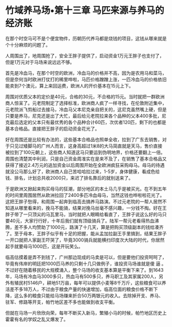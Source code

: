 # 竹域养马场•第十三章 马匹来源与养马的经济账

在那个时空马可不是个便宜物件，历朝历代养马都是烧钱的项目，这钱从哪来就是个十分麻烦的问题了。
 
人周围出了，地周围抢了，安全王胖子提供了，启动资金1万元王胖子也支付了，但是1万元对于马场来说远远不够。
 
首先是冷血马，在那个时空的欧洲，冷血马的价格并不高，因为是农用马和菜马，但是奈何当时欧洲打仗打的稀里哗啦，马匹价格蹭蹭上涨，一匹冷血马的价格依旧能卖到7个澳元，算上来回运费，欧洲人的开价基本在15元上下。
 
周围对优质父本的定价是40元，合格的30元，不合格的15元。当时就把一群欧洲商人惊呆了。元老院制定了选择标准，欧洲商人疯了一样寻找，在伦敦附近集中，元老院派飞剪船过去接马，冷血马父本尼克亲自把关的，这尼克虽然嘴上硬，但是只要是养马，尼克还是出了大忙，最后给元老院拉来各个品种的父本400多批，尼克最后选定的父本只有最优秀的各个品种合计60匹，次优者120匹，剩下的也都是基本合格品。直接把王胖子的启动资金花光了。
 
好在周围还是比较有办法的，这些基本合格品也照单全收，拉到了广东去销售，对于只见过矮脚马的广州人而言，这身高超过1米8的大马简直就是天马，售价直接被拉到了100元朝上，这些商人知道这马只要运到伪明地界，价格还要翻上一倍。周围也清楚其中利润，只是自己资金周准实在是来不及了，在销售了基本合格品又获得了接近2.4万元的追加资金以后周围开始在全欧洲疯狂采购母马。母马的待遇就没公马那么好了，欧洲商人自己苦哈哈拉过来，1-5岁，身体健康，看成色给钱、排名，计划总共收2000只，来迟了排名靠后的就别送来了。
 
于是欧洲又掀起来购买母马的狂潮，部分地区的本土马几乎是被买光。在不到五年的时间里周围居然从欧洲拉回了2400多匹冷血母马，当然这钱也哗啦啦花光了。这把王胖子愁得，和周围一起奔到临高去搞养马路演。不过元老院的一帮人居然不知道从哪里看来的，挽马不能骑，结果对挽马丝毫不感兴趣，一分钱不掏。好在王胖子带了一只顶尖的马瓦里马，当时就把人眼睛给看直了，王胖子说这么好的马只要40元，大家行行好，十年后我们就有顶级骑兵了。陆军一帮元老看得热血沸腾，差不多人均赞助了1000元，路演了十几天，算是把购买顶级副本的钱给凑齐了。至于母本，王胖子似乎有十足的把握，能从孟加拉副王手里搞到，结果王胖子一开口就把人家副王吓哭了，毕竟3000骑兵就能横扫印度次大陆的时代，你居然起手就要母马1000匹，这是开玩笑么。
 
临高估摸着是弄不到钱了，广州那边现成的马卖是可以，但是要他们投资呵呵了，毕竟有伟岸的明廷把1000匹马养的只剩十几只做例子，谁投资马场谁就是傻 逼 。不过好在随着移民的大规模涌入，整个马场的收支基本算是平衡下来了。到1643年，马场有冷血马3000多只，热血马有500多只，养马职工及其家属200人，另外有殖民村5146户，耕地51万亩，每年可以提供小麦等8千万斤，这些粮食可以养活差不多18万人，不过由于粮食产量的快速增加，临高位面的粮食价格不断下降，这么多的粮食只能给马场赚来折合50万两银元的收入。去除掉开支、养马、驻军、修路等开支，帕竹地区差不多也能做到收支平衡。
 
但就在马场一片欣欣向荣，每年不断买入新马，繁殖小马的时候，帕竹地区历史上霍霍有名的学奴之乱又爆发了。